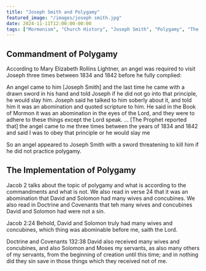 ```yaml
---
title: "Joseph Smith and Polygamy"
featured_image: "/images/joseph smith.jpg"
date: 2024-11-11T12:00:00-00:00
tags: ["Mormonism", "Church History", "Joseph Smith", "Polygamy", "The Church of Jesus Christ of Latter Day Saints"]
---
```


## Commandment of Polygamy

According to Mary Elizabeth Rollins Lightner, an angel was required to visit Joseph three times between 1834 and 1842 before he fully complied:

An angel came to him [Joseph Smith] and the last time he came with a drawn sword in his hand and told Joseph if he did not go into that principle, he would slay him. Joseph said he talked to him soberly about it, and told him it was an abomination and quoted scripture to him. He said in the Book of Mormon it was an abomination in the eyes of the Lord, and they were to adhere to these things except the Lord speak. … [The Prophet reported that] the angel came to me three times between the years of 1834 and 1842 and said I was to obey that principle or he would slay me

So an angel appeared to Joseph Smith with a sword threatening to kill him if he did not practice polygamy. 

## The Implementation of Polygamy

Jacob 2 talks about the topic of polygamy and what is according to the commandments and what is not. We also read in verse 24 that it was an abomination that David and Solomon had many wives and concubines. We also read in Doctrine and Covenants that teh many wives and concubines David and Solomon had were not a sin.

Jacob 2:24 Behold, David and Solomon truly had many wives and concubines, which thing was abominable before me, saith the Lord.

Doctrine and Covenants 132:38 David also received many wives and concubines, and also Solomon and Moses my servants, as also many others of my servants, from the beginning of creation until this time; and in nothing did they sin save in those things which they received not of me.

